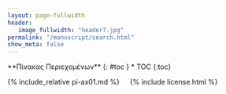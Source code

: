 ```yaml
---
layout: page-fullwidth
header:
   image_fullwidth: "header7.jpg"
permalink: "/manuscript/search.html"
show_meta: false
---
```


<div class="row">
<div class="medium-4 medium-push-8 columns" markdown="1">
<div class="panel radius" markdown="1">
**Πίνακας Περιεχομένων**
{: #toc }
*  TOC
{:toc}
</div>
</div><!-- /.medium-4.columns -->

<div class="medium-8 medium-pull-4 columns" markdown="1">

{% include_relative pi-ax01.md %}

{% include license.html %}

</div><!-- /.medium-8.columns -->
</div><!-- /.row -->
